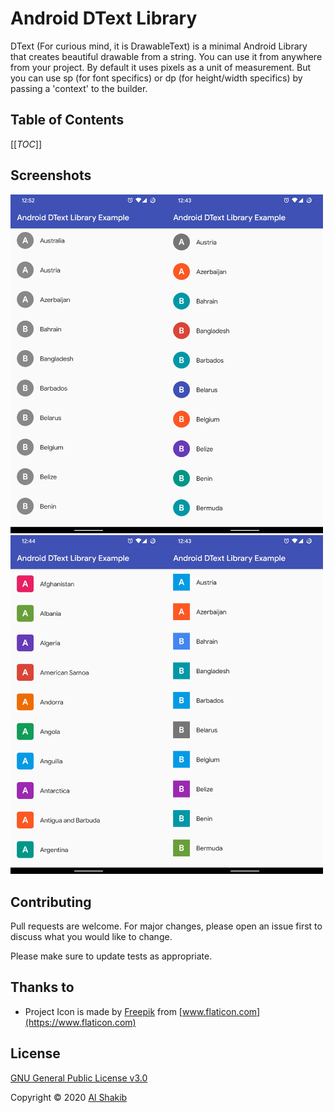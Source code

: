 

# Android DText Library

DText (For curious mind, it is DrawableText) is a minimal Android Library that creates beautiful drawable from a string. You can use it from anywhere from your project. By default it uses pixels as a unit of measurement. But you can use sp (for font specifics) or dp (for height/width specifics) by passing a 'context' to the builder.

## Table of Contents

[[_TOC_]]

## Screenshots

<img src="docs/assets/gray_circle.jpg" alt="Gray Circle Avatar" width="250" /><img src="docs/assets/color_circle.jpg" alt="Color Circle Avatar" width="250" /><img src="docs/assets/color_rect_radius.jpg" alt="Squircle Avatars" width="250" /><img src="docs/assets/color_square.jpg" alt="Square Avatars" width="250" />

## Contributing

Pull requests are welcome. For major changes, please open an issue first to discuss what you would like to change.

Please make sure to update tests as appropriate.

## Thanks to

- Project Icon is made by [Freepik](https://www.flaticon.com/authors/freepik) from [www.flaticon.com](https://www.flaticon.com)

## License

[GNU General Public License v3.0](LICENSE)

Copyright © 2020 [Al Shakib](https://alshakib.dev)